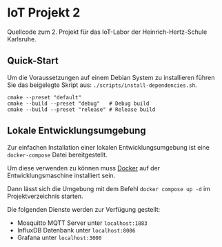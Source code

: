 # IoT Projekt 2

Quellcode zum 2. Projekt für das IoT-Labor der Heinrich-Hertz-Schule
Karlsruhe.

## Quick-Start

Um die Voraussetzungen auf einem Debian System zu installieren führen Sie das
beigelegte Skript aus: `./scripts/install-dependencies.sh`.

```shell
cmake --preset "default"
cmake --build --preset "debug"   # Debug build
cmake --build --preset "release" # Release build
```

## Lokale Entwicklungsumgebung

Zur einfachen Installation einer lokalen Entwicklungsumgebung ist eine
`docker-compose` Datei bereitgestellt.

Um diese verwenden zu können muss
[Docker](https://www.docker.com/products/docker-desktop)
auf der Entwicklungsmaschine installiert sein.

Dann lässt sich die Umgebung mit dem Befehl `docker compose up -d` im
Projektverzeichnis starten.

Die folgenden Dienste werden zur Verfügung gestellt:

- Mosquitto MQTT Server unter `localhost:1883`
- InfluxDB Datenbank unter `localhost:8086`
- Grafana unter `localhost:3000`
